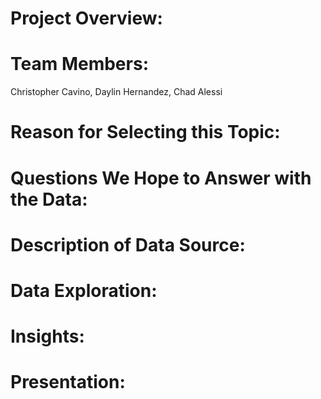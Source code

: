 # Project Overview:
# Team Members: 
Christopher Cavino, Daylin Hernandez, Chad Alessi
# Reason for Selecting this Topic:
# Questions We Hope to Answer with the Data:
# Description of Data Source:
# Data Exploration:
# Insights:
# Presentation:
